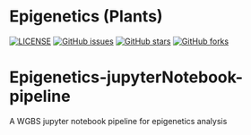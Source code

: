 # Epigenetics (Plants)
[![LICENSE](https://img.shields.io/github/license/rayotoo/Epigenetics-jupyterNotebook-pipeline?style=flat-square&color=green)](https://github.com/rayotoo/Epigenetics-jupyterNotebook-pipeline/blob/main/LICENSE)
[![GitHub issues](https://img.shields.io/github/issues/rayotoo/Epigenetics-jupyterNotebook-pipeline?style=flat-square)](https://github.com/rayotoo/Epigenetics-jupyterNotebook-pipeline/issues)
[![GitHub stars](https://img.shields.io/github/stars/rayotoo/Epigenetics-jupyterNotebook-pipeline?style=flat-square&color=important)](https://github.com/rayotoo/Epigenetics-jupyterNotebook-pipeline/stargazers)
[![GitHub forks](https://img.shields.io/github/forks/rayotoo/Epigenetics-jupyterNotebook-pipeline?style=flat-square&color=blueviolet)](https://github.com/rayotoo/Epigenetics-jupyterNotebook-pipeline/network/members)

# Epigenetics-jupyterNotebook-pipeline
A WGBS jupyter notebook pipeline for epigenetics analysis
